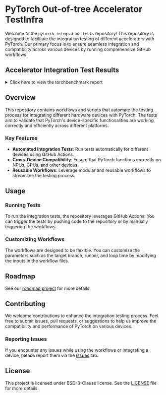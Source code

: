 # PyTorch Out-of-tree Accelerator TestInfra

Welcome to the `pytorch-integration-tests` repository! This repository is
designed to facilitate the integration testing of different accelerators with
PyTorch. Our primary focus is to ensure seamless integration and compatibility
across various devices by running comprehensive GitHub workflows.

## Accelerator Integration Test Results

<details>

<summary>Click here to view the torchbenchmark report</summary>

<!-- Torchbenchmark start -->

|                                 | [torch_npu][1] |
|---------------------------------|----------------|
| simple_gpt                      | ❌              |
| detectron2_fasterrcnn_r_50_dc5  | ❌              |
| LearningToPaint                 | ✅              |
| hf_GPT2_large                   | ✅              |
| dcgan                           | ✅              |
| nanogpt                         | ✅              |
| fastNLP_Bert                    | ✅              |
| moondream                       | ❌              |
| mobilenet_v2_quantized_qat      | ❌              |
| functorch_dp_cifar10            | ✅              |
| simple_gpt_tp_manual            | ❌              |
| speech_transformer              | ✅              |
| yolov3                          | ✅              |
| resnet50_quantized_qat          | ❌              |
| sam_fast                        | ❌              |
| alexnet                         | ✅              |
| timm_efficientnet               | ✅              |
| pyhpc_isoneutral_mixing         | ✅              |
| basic_gnn_edgecnn               | ✅              |
| nvidia_deeprecommender          | ❌              |
| opacus_cifar10                  | ✅              |
| dlrm                            | ✅              |
| hf_Bert                         | ✅              |
| hf_T5_generate                  | ✅              |
| resnet50                        | ✅              |
| hf_BigBird                      | ✅              |
| resnext50_32x4d                 | ✅              |
| pyhpc_turbulent_kinetic_energy  | ✅              |
| llama                           | ✅              |
| detectron2_maskrcnn_r_50_c4     | ❌              |
| Super_SloMo                     | ✅              |
| moco                            | ❌              |
| stable_diffusion_unet           | ❌              |
| microbench_unbacked_tolist_sum  | ✅              |
| detectron2_maskrcnn_r_101_c4    | ❌              |
| hf_distil_whisper               | ✅              |
| mnasnet1_0                      | ✅              |
| detectron2_fasterrcnn_r_50_fpn  | ❌              |
| timm_resnest                    | ✅              |
| hf_GPT2                         | ✅              |
| squeezenet1_1                   | ✅              |
| basic_gnn_gin                   | ✅              |
| hf_clip                         | ✅              |
| mobilenet_v2                    | ✅              |
| drq                             | ✅              |
| hf_Roberta_base                 | ✅              |
| detectron2_maskrcnn_r_50_fpn    | ❌              |
| timm_nfnet                      | ✅              |
| timm_vovnet                     | ✅              |
| doctr_det_predictor             | ✅              |
| sam                             | ✅              |
| hf_T5_large                     | ✅              |
| mobilenet_v3_large              | ✅              |
| detectron2_fcos_r_50_fpn        | ❌              |
| soft_actor_critic               | ✅              |
| llava                           | ❌              |
| timm_regnet                     | ✅              |
| functorch_maml_omniglot         | ✅              |
| detectron2_fasterrcnn_r_101_c4  | ❌              |
| hf_DistilBert                   | ✅              |
| tts_angular                     | ✅              |
| detectron2_maskrcnn             | ❌              |
| basic_gnn_sage                  | ✅              |
| tacotron2                       | ❌              |
| detectron2_maskrcnn_r_101_fpn   | ❌              |
| lennard_jones                   | ✅              |
| pytorch_unet                    | ✅              |
| vgg16                           | ✅              |
| BERT_pytorch                    | ✅              |
| timm_efficientdet               | ❌              |
| pyhpc_equation_of_state         | ✅              |
| maml                            | ✅              |
| detectron2_fasterrcnn_r_50_c4   | ❌              |
| resnet152                       | ✅              |
| phlippe_densenet                | ✅              |
| maml_omniglot                   | ✅              |
| phlippe_resnet                  | ✅              |
| pytorch_CycleGAN_and_pix2pix    | ✅              |
| hf_Whisper                      | ✅              |
| hf_T5                           | ✅              |
| densenet121                     | ✅              |
| cm3leon_generate                | ✅              |
| detectron2_fasterrcnn_r_101_fpn | ❌              |
| hf_Bert_large                   | ✅              |
| stable_diffusion_text_encoder   | ❌              |
| hf_Reformer                     | ❌              |
| detectron2_fasterrcnn_r_101_dc5 | ❌              |
| demucs                          | ✅              |
| pytorch_stargan                 | ✅              |
| hf_T5_base                      | ✅              |
| torch_multimodal_clip           | ✅              |
| vision_maskrcnn                 | ❌              |
| timm_vision_transformer_large   | ✅              |
| hf_Bart                         | ✅              |
| shufflenet_v2_x1_0              | ✅              |
| llama_v2_7b_16h                 | ❌              |
| basic_gnn_gcn                   | ✅              |
| resnet18                        | ✅              |
| Background_Matting              | ✅              |
| doctr_reco_predictor            | ✅              |
| timm_vision_transformer         | ✅              |
| hf_Albert                       | ✅              |
| hf_Longformer                   | ✅              |

[1]: https://github.com/ascend/pytorch

[2]: https://github.com/cosdt/pytorch-integration-tests/actions/workflows/ascend_npu_test.yml/badge.svg

[3]: https://github.com/cosdt/pytorch-integration-tests/actions/workflows/ascend_npu_test.yml

<!-- Torchbenchmark end -->

</details>

## Overview

This repository contains workflows and scripts that automate the testing
process for integrating different hardware devices with PyTorch. The tests aim
to validate that PyTorch's device-specific functionalities are working
correctly and efficiently across different platforms.

### Key Features

- **Automated Integration Tests**: Run tests automatically for different devices using GitHub Actions.
- **Cross-Device Compatibility**: Ensure that PyTorch functions correctly on NPUs, GPUs, and other devices.
- **Reusable Workflows**: Leverage modular and reusable workflows to streamline the testing process.

## Usage

### Running Tests

To run the integration tests, the repository leverages GitHub Actions.
You can trigger the tests by pushing code to the repository or by manually
triggering the workflows.

### Customizing Workflows

The workflows are designed to be flexible. You can customize the parameters
such as the target branch, runner, and loop time by modifying the inputs in
the workflow files.

## Roadmap

See our [roadmap project][101] for more details.

[101]: https://github.com/orgs/cosdt/projects/7

## Contributing

We welcome contributions to enhance the integration testing process. Feel free
to submit issues, pull requests, or suggestions to help us improve the
compatibility and performance of PyTorch on various devices.

### Reporting Issues

If you encounter any issues while using the workflows or integrating a device,
please report them via the [Issues](https://github.com/cosdt/pytorch-integration-tests/issues) tab.

## License

This project is licensed under BSD-3-Clause license. See the [LICENSE](LICENSE)
file for more details.
